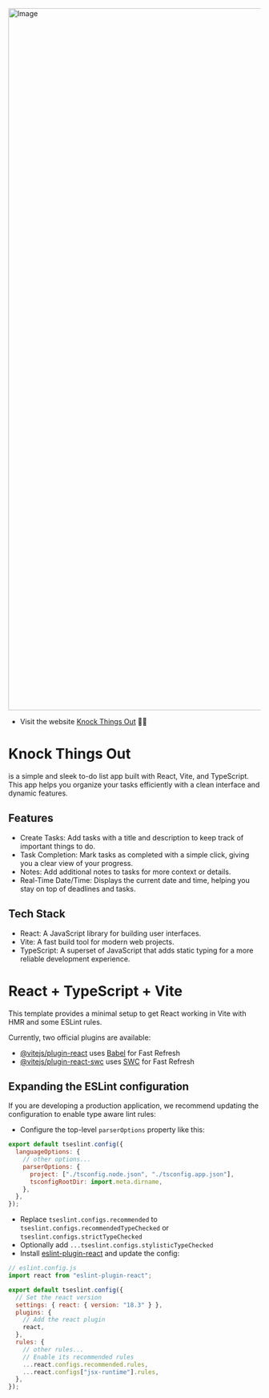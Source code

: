<img width="1402" alt="Image" src="https://github.com/user-attachments/assets/d130ba09-dbd2-4c50-9425-041a29b3d8d3" />

- Visit the website [Knock Things Out](https://knock-things-out.vercel.app/) 🤛🏼


# Knock Things Out
is a simple and sleek to-do list app built with React, Vite, and TypeScript. This app helps you organize your tasks efficiently with a clean interface and dynamic features.

## Features
- Create Tasks: Add tasks with a title and description to keep track of important things to do.
- Task Completion: Mark tasks as completed with a simple click, giving you a clear view of your progress.
- Notes: Add additional notes to tasks for more context or details.
- Real-Time Date/Time: Displays the current date and time, helping you stay on top of deadlines and tasks.
## Tech Stack
- React: A JavaScript library for building user interfaces.
- Vite: A fast build tool for modern web projects.
- TypeScript: A superset of JavaScript that adds static typing for a more reliable development experience.


# React + TypeScript + Vite

This template provides a minimal setup to get React working in Vite with HMR and some ESLint rules.

Currently, two official plugins are available:

- [@vitejs/plugin-react](https://github.com/vitejs/vite-plugin-react/blob/main/packages/plugin-react/README.md) uses [Babel](https://babeljs.io/) for Fast Refresh
- [@vitejs/plugin-react-swc](https://github.com/vitejs/vite-plugin-react-swc) uses [SWC](https://swc.rs/) for Fast Refresh

## Expanding the ESLint configuration

If you are developing a production application, we recommend updating the configuration to enable type aware lint rules:

- Configure the top-level `parserOptions` property like this:

```js
export default tseslint.config({
  languageOptions: {
    // other options...
    parserOptions: {
      project: ["./tsconfig.node.json", "./tsconfig.app.json"],
      tsconfigRootDir: import.meta.dirname,
    },
  },
});
```

- Replace `tseslint.configs.recommended` to `tseslint.configs.recommendedTypeChecked` or `tseslint.configs.strictTypeChecked`
- Optionally add `...tseslint.configs.stylisticTypeChecked`
- Install [eslint-plugin-react](https://github.com/jsx-eslint/eslint-plugin-react) and update the config:

```js
// eslint.config.js
import react from "eslint-plugin-react";

export default tseslint.config({
  // Set the react version
  settings: { react: { version: "18.3" } },
  plugins: {
    // Add the react plugin
    react,
  },
  rules: {
    // other rules...
    // Enable its recommended rules
    ...react.configs.recommended.rules,
    ...react.configs["jsx-runtime"].rules,
  },
});
```
